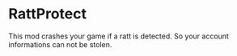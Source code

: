 # RattProtect
This mod crashes your game if a ratt is detected. 
So your account informations can not be stolen.
